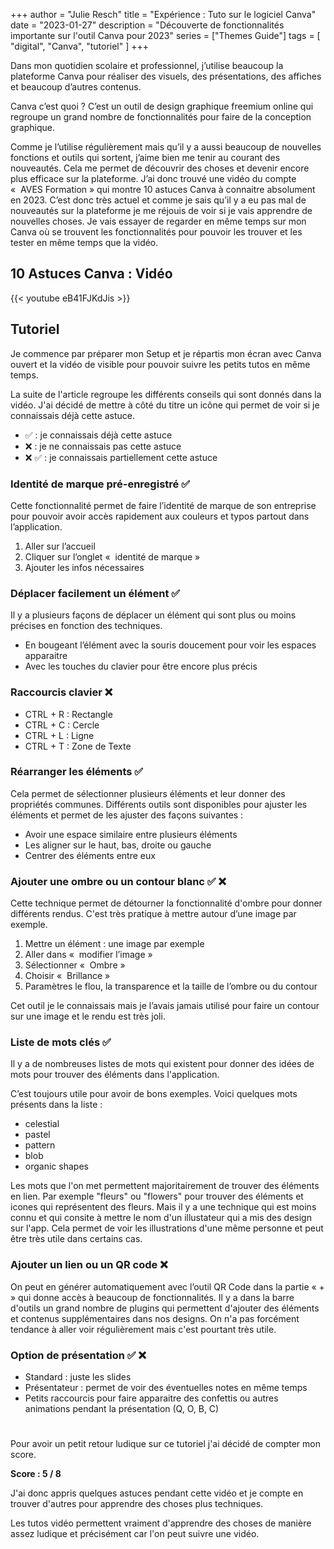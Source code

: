 +++
author = "Julie Resch"
title = "Expérience : Tuto sur le logiciel Canva"
date = "2023-01-27"
description = "Découverte de fonctionnalités importante sur l'outil Canva pour 2023"
series = ["Themes Guide"]
tags = [
    "digital",
    "Canva",
    "tutoriel"
]
+++

Dans mon quotidien scolaire et professionnel, j’utilise beaucoup la plateforme Canva pour réaliser des visuels, des présentations, des affiches et beaucoup d’autres contenus. 

Canva c’est quoi ? C’est un outil de design graphique freemium online qui regroupe un grand nombre de fonctionnalités pour faire de la conception graphique. 

Comme je l’utilise régulièrement mais qu’il y a aussi beaucoup de nouvelles fonctions et outils qui sortent, j’aime bien me tenir au courant des nouveautés. Cela me permet de découvrir des choses et devenir encore plus efficace sur la plateforme. J’ai donc trouvé une vidéo du compte «  AVES Formation » qui montre 10 astuces Canva à connaitre absolument en 2023. C’est donc très actuel et comme je sais qu’il y a eu pas mal de nouveautés sur la plateforme je me réjouis de voir si je vais apprendre de nouvelles choses. Je vais essayer de regarder en même temps sur mon Canva où se trouvent les fonctionnalités pour pouvoir les trouver et les tester en même temps que la vidéo.

## 10 Astuces Canva : Vidéo

{{< youtube eB41FJKdJis >}}
<br>


## Tutoriel 

Je commence par préparer mon Setup et je répartis mon écran avec Canva ouvert et la vidéo de visible pour pouvoir suivre les petits tutos en même temps.

La suite de l'article regroupe les différents conseils qui sont donnés dans la vidéo. J'ai décidé de mettre à côté du titre un icône qui permet de voir si je connaissais déjà cette astuce.

* ✅ : je connaissais déjà cette astuce 
* ❌ : je ne connaissais pas cette astuce
* ❌ ✅ : je connaissais partiellement cette astuce

### Identité de marque pré-enregistré ✅

Cette fonctionnalité permet de faire l’identité de marque de son entreprise pour pouvoir avoir accès rapidement aux couleurs et typos partout dans l’application.

1. Aller sur l’accueil 
2. Cliquer sur l’onglet «  identité de marque »
3. Ajouter les infos nécessaires


### Déplacer facilement un élément ✅

Il y a plusieurs façons de déplacer un élément qui sont plus ou moins précises en fonction des techniques.

- En bougeant l’élément avec la souris doucement pour voir les espaces apparaitre 
- Avec les touches du clavier pour être encore plus précis

### Raccourcis clavier ❌

- CTRL + R : Rectangle 
- CTRL + C : Cercle
- CTRL + L : Ligne 
- CTRL + T : Zone de Texte 

### Réarranger les éléments ✅

Cela permet de sélectionner plusieurs éléments et leur donner des propriétés communes. Différents outils sont disponibles pour ajuster les éléments et permet de les ajuster des façons suivantes : 

- Avoir une espace similaire entre plusieurs éléments 
- Les aligner sur le haut, bas, droite ou gauche 
- Centrer des éléments entre eux

### Ajouter une ombre ou un contour blanc ✅ ❌


Cette technique permet de détourner la fonctionnalité d'ombre pour donner différents rendus. C'est très pratique à mettre autour d’une image par exemple.

1. Mettre un élément : une image par exemple
2. Aller dans «  modifier l’image »
3. Sélectionner «  Ombre »
4. Choisir «  Brillance »
5. Paramètres le flou, la transparence et la taille de l’ombre ou du contour

Cet outil je le connaissais mais je l’avais jamais utilisé pour faire un contour sur une image et le rendu est très joli.

### Liste de mots clés ✅

Il y a de nombreuses listes de mots qui existent pour donner des idées de mots pour trouver des éléments dans l'application.

C’est toujours utile pour avoir de bons exemples. Voici quelques mots présents dans la liste : 

- celestial 
- pastel 
- pattern 
- blob 
- organic shapes 

Les mots que l'on met permettent majoritairement de trouver des éléments en lien. Par exemple "fleurs" ou "flowers" pour trouver des éléments et icones qui représentent des fleurs. Mais il y a une technique qui est moins connu et qui consite à mettre le nom d'un illustateur qui a mis des design sur l'app. Cela permet de voir les illustrations d'une même personne et peut être très utile dans certains cas.

### Ajouter un lien ou un QR code ❌

On peut en générer automatiquement avec l’outil QR Code dans la partie « + » qui donne accès à beaucoup de fonctionnalités. Il y a dans la barre d'outils un grand nombre de plugins qui permettent d'ajouter des éléments et contenus supplémentaires dans nos designs. On n'a pas forcément tendance à aller voir régulièrement mais c'est pourtant très utile.

### Option de présentation ✅ ❌

- Standard : juste les slides 
- Présentateur : permet de voir des éventuelles notes en même temps 
- Petits raccourcis pour faire apparaitre des confettis ou autres animations pendant la présentation (Q, O, B, C)

#

Pour avoir un petit retour ludique sur ce tutoriel j'ai décidé de compter mon score. 

**Score : 5 / 8**

J'ai donc appris quelques astuces pendant cette vidéo et je compte en trouver d'autres pour apprendre des choses plus techniques.

Les tutos vidéo permettent vraiment d'apprendre des choses de manière assez ludique et précisément car l'on peut suivre une vidéo.